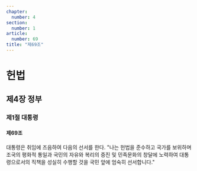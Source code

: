 ```yaml
---
chapter:
  number: 4
section:
  number: 1
article:
  number: 69
title: "제69조"
---
```

# 헌법

## 제4장 정부

### 제1절 대통령

#### 제69조

대통령은 취임에 즈음하여 다음의 선서를 한다.
"나는 헌법을 준수하고 국가를 보위하며 조국의 평화적 통일과 국민의 자유와 복리의 증진 및 민족문화의 창달에 노력하여 대통령으로서의 직책을 성실히 수행할 것을 국민 앞에 엄숙히 선서합니다."
